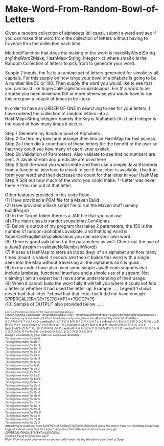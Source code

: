 # Make-Word-From-Random-Bowl-of-Letters
Given a random collection of alphabets (all caps), submit a word and see if you can make that word from the collection of letters without having to traverse thru the collection each time.

Method/Function that does the making of the word is makeMyWord(String arg1theWord2Make, HashMap<String, Integer> c) where small c is the Random Collection of letters to pick from to generate your word.

Supply 2 inputs, the 1st is a random set of letters generated for simplicity all capitals. For this supply on how large your bowl of alphabets is going to be. A number like 50 or 100. Then supply the word you would like to see that you can build like SuperCaliFragilisticExpialidocious. For this word to be created you need minimum 150 or more otherwise you would have to run this program a couple of times to be lucky

In order to have an ORDER OF ONE in searching to see for your letters. I have ordered the collection of random letters into a HashMap<String,Integer> namely the Key is Alphabets (A-z) and Integer is the count of how many times it occurs.

Step 1 Generate my Random bowl of Alphabets<br />
Step 2 Go thru my bowl and arrange then into an HashMap for fast access.<br />
Step 2a I then did a countback of these letters for the benefit of the user so that they could see how many of each letter existed <br />
Step 2b Validation of Parameters. Also validate to see that no numbers are sent. A Java8 stream and predicate are used here <br />
Step 3 Split the word you want create and then use a simple Java 8 lambda from a functional interface to check to see if the letter is available, Use it to form your word and then decrease the count for that letter in your HashMap <br />
Step 4 Spit out how much of the word you could make. ?=Letter was never there *=You ran out of that letter. <br />

Other features provided in this code Repo<br />
(1) Have provided a POM file for a Maven Build<br />
(2) Have provided a Bash script file to run the Maven stuff namely buildProj.sh<br />
(3) In the Target folder there is a JAR file that you can use<br />
(4) The main class is xander.soupalphas.GenAlphas<br />
(5) Below is output of my program that takes 2 parameters, the 150 is the number of random alphabets available, and that long word is SuperCaliFragilisticExpialidocious you can use your own word.<br />
(6) There is good validation for the parameters as well. Check out the use of a Java8 stream in validateNoNumbrsInWord()<br />
(7) It uses a HashMap to store an index (key) of an alphabet and how many times (count is value) it occurs and then it builds this word with a single seek into the Map without traversing all the alphabets so it is quick.<br />
(8) In my code I have also used some simple Java8 code snippets that include lambdas, functional interface and a simple use of a stream. Not claiming I am an expert but I have some understanding of their usage.<br />
(9) When it cannot build the word fully it will tell you where it could not find a letter or whether it had used the letter up. Example ..... Legend ?=bowl never had that letter &#42;=bowl had that letter but it did not have enough<br />
S?PERCAL??R&#42;G?&#42;?S??C&#42;XP?&#42;&#42;?DOC?&#42;?S<br />
(10) Sample of OUTPUT also provided below ......

<div>
<span style="font-size: 6.0px;"><em>$ java -jar APereiraCroydon_Beta1.0.jar 150 "SuperCaliFragilisticExpialidocious"</em></span><div><span style="font-size: 9.0px;"><em>Finally Running GenAlphas &lt;#AlphabetsInBowl=150&gt; &lt;theWordUWantToMake='SuperCaliFragilisticExpialidocious'&gt;<br>
Generating my Soup Bowl of Letters Randomly and putting them into Alphabet Key Ordered HashMap .....<br>
S C F R O F S T V K I X I D&nbsp; LwrBnd0=A Y Y F C O B W D F C P Y X H T L&nbsp; LwrBnd0=A V B N X X E W Q O C R H E J X D W Y S R X L&nbsp; UpprBnd25=Z Y X K W G W T D&nbsp; LwrBnd0=A M Q K M B C M D M&nbsp; UpprBnd25=Z I E I U L X G E&nbsp; UpprBnd25=Z I M Y K L B I C G W I B J P K&nbsp; LwrBnd0=A K L Q G H C Q G R N W U V S Y D&nbsp; LwrBnd0=A D Y F I S C H R X Q G U O D G P K M G H&nbsp; LwrBnd0=A B Q U D G C W O D B O W R<br>
Doing a countback of your letters in SoupBowl HashMap...<br>
Testing how many for As 6<br>
Testing how many for Bs 7<br>
Testing how many for Cs 9<br>
Testing how many for Ds 10<br>
Testing how many for Es 4<br>
Testing how many for Fs 5<br>
Testing how many for Gs 9<br>
Testing how many for Hs 5<br>
Testing how many for Is 8<br>
Testing how many for Js 2<br>
Testing how many for Ks 7<br>
Testing how many for Ls 5<br>
Testing how many for Ms 6<br>
Testing how many for Ns 2<br>
Testing how many for Os 6<br>
Testing how many for Ps 3<br>
Testing how many for Qs 6<br>
Testing how many for Rs 6<br>
Testing how many for Ss 5<br>
Testing how many for Ts 3<br>
Testing how many for Us 4<br>
Testing how many for Vs 3<br>
Testing how many for Ws 9<br>
Testing how many for Xs 9<br>
Testing how many for Ys 8<br>
Testing how many for Zs 3<br>
Attempting to build the word SUPERCALIFRAGILISTICEXPIALIDOCIOUS using the letters from the HashMap Soup Bowl<br>
Legend ?=bowl never had that letter *=bowl had that letter but it did not have enough<br>
SUPERCALIFRAGILISTICEXPIALIDOCIOUS<br>
Finished trying to make this word<br>
Wow! Wow! on your umpteenth try you actually made this big word from your bowl of Soup</em></span></div>
